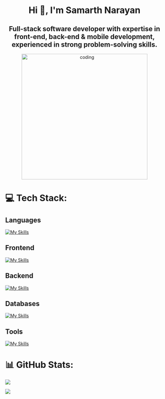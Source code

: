 <h1 align="center">Hi 👋, I'm Samarth Narayan</h1>
<h2 align="center">Full-stack software developer with expertise in front-end, back-end & mobile development, experienced in strong problem-solving skills.</h2>
<div align="center" >
  <img width="400" src="https://i.giphy.com/media/v1.Y2lkPTc5MGI3NjExaGxmb3B0NWw2bTN2cG5zdGxzM2ZoOHhqbGQzbGVnaDh0N3BrcW51MyZlcD12MV9pbnRlcm5hbF9naWZfYnlfaWQmY3Q9Zw/f3iwJFOVOwuy7K6FFw/giphy.gif" alt="coding">
</div>

# 💻 Tech Stack:
<h2>Languages</h2>

[![My Skills](https://skillicons.dev/icons?i=java,js,cpp,c,dart)](https://skillicons.dev)

<h2>Frontend</h2>
  
[![My Skills](https://skillicons.dev/icons?i=html,css,react,vite,tailwind,redux,bootstrap,materialui,flutter)](https://skillicons.dev)

<h2>Backend</h2>
 
[![My Skills](https://skillicons.dev/icons?i=nodejs,express,npm)](https://skillicons.dev)

<h2>Databases</h2>
  
[![My Skills](https://skillicons.dev/icons?i=mongo,mysql,firebase)](https://skillicons.dev)

<h2>Tools</h2>
 
[![My Skills](https://skillicons.dev/icons?i=git,github,postman,vscode)](https://skillicons.dev)


# 📊 GitHub Stats:
![](https://github-readme-stats.vercel.app/api/top-langs/?username=samarth-5&theme=midnight-purple&hide_border=false&include_all_commits=true&count_private=false&layout=compact)

<img src="https://github-readme-stats.vercel.app/api?username=samarth-5&show_icons=true&show=reviews,prs_merged,prs_merged_percentage&theme=midnight-purple" />
